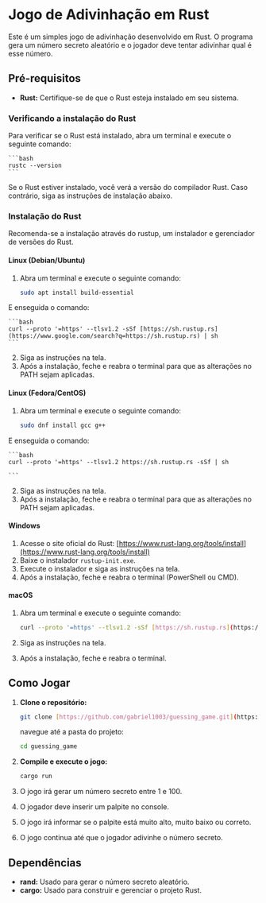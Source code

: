 # Jogo de Adivinhação em Rust

Este é um simples jogo de adivinhação desenvolvido em Rust. O programa gera um número secreto aleatório e o jogador deve tentar adivinhar qual é esse número.

## Pré-requisitos

* **Rust:** Certifique-se de que o Rust esteja instalado em seu sistema.

### Verificando a instalação do Rust

Para verificar se o Rust está instalado, abra um terminal e execute o seguinte comando:

    ```bash
    rustc --version
    ```

Se o Rust estiver instalado, você verá a versão do compilador Rust. Caso contrário, siga as instruções de instalação abaixo.

### Instalação do Rust

Recomenda-se a instalação através do rustup, um instalador e gerenciador de versões do Rust.

#### Linux (Debian/Ubuntu)

1.  Abra um terminal e execute o seguinte comando:

    ```bash
    sudo apt install build-essential
    ```

E enseguida o comando:

    ```bash
    curl --proto '=https' --tlsv1.2 -sSf [https://sh.rustup.rs](https://www.google.com/search?q=https://sh.rustup.rs) | sh
    ```

2.  Siga as instruções na tela.
3.  Após a instalação, feche e reabra o terminal para que as alterações no PATH sejam aplicadas.

#### Linux (Fedora/CentOS)

1.  Abra um terminal e execute o seguinte comando:

    ```bash
    sudo dnf install gcc g++
    ```

E enseguida o comando:

    ```bash
    curl --proto '=https' --tlsv1.2 https://sh.rustup.rs -sSf | sh

    ```

2.  Siga as instruções na tela.
3.  Após a instalação, feche e reabra o terminal para que as alterações no PATH sejam aplicadas.


#### Windows

1.  Acesse o site oficial do Rust: [https://www.rust-lang.org/tools/install](https://www.rust-lang.org/tools/install)
2.  Baixe o instalador `rustup-init.exe`.
3.  Execute o instalador e siga as instruções na tela.
4.  Após a instalação, feche e reabra o terminal (PowerShell ou CMD).

#### macOS

1.  Abra um terminal e execute o seguinte comando:

    ```bash
    curl --proto '=https' --tlsv1.2 -sSf [https://sh.rustup.rs](https://www.google.com/search?q=https://sh.rustup.rs) | sh
    ```

2.  Siga as instruções na tela.
3.  Após a instalação, feche e reabra o terminal.

## Como Jogar

1.  **Clone o repositório:**

    ```bash
    git clone [https://github.com/gabriel1003/guessing_game.git](https://github.com/gabriel1003/guessing_game.git)
    ```
    
    navegue até a pasta do projeto:

    ```bash
    cd guessing_game
    ```

2.  **Compile e execute o jogo:**

    ```bash
    cargo run
    ```

3.  O jogo irá gerar um número secreto entre 1 e 100.
4.  O jogador deve inserir um palpite no console.
5.  O jogo irá informar se o palpite está muito alto, muito baixo ou correto.
6.  O jogo continua até que o jogador adivinhe o número secreto.

## Dependências

* **rand:** Usado para gerar o número secreto aleatório.
* **cargo:** Usado para construir e gerenciar o projeto Rust.

